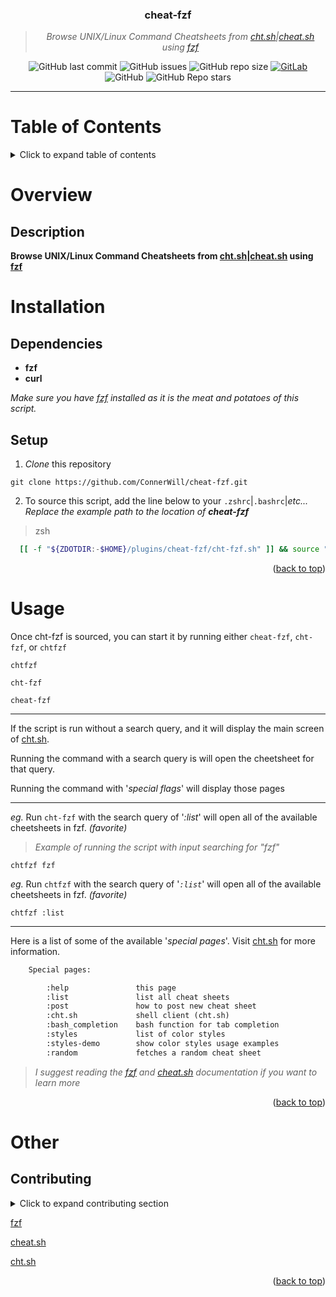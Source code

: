 <div align="center">
<!---
<img width="480" height="320" src="/media/cht-fzf-banner.png">
--->

### **cheat-fzf**
> *Browse UNIX/Linux Command Cheatsheets from [cht.sh](https://cht.sh)|[cheat.sh](https://cheat.sh) using [fzf](https://github.com/junegunn/fzf)*

![GitHub last commit](https://img.shields.io/github/last-commit/ConnerWill/cheat-fzf)
![GitHub issues](https://img.shields.io/github/issues-raw/ConnerWill/cheat-fzf)
![GitHub repo size](https://img.shields.io/github/repo-size/ConnerWill/cheat-fzf)
[![GitLab](https://img.shields.io/static/v1?label=gitlab&logo=gitlab&color=E24329&message=mirrored)](https://gitlab.com/ConnerWill/cheat-fzf)
![GitHub](https://img.shields.io/github/license/ConnerWill/cheat-fzf)
![GitHub Repo stars](https://img.shields.io/github/stars/ConnerWill/cheat-fzf?style=social)

</div>

---

# Table of Contents
<details>
    <summary>Click to expand table of contents</summary>

  ---

* [<strong>cheat-fzf</strong>](https://github.com/ConnerWill/cheat-fzf)
* [Table of Contents](#table-of-contents)
* [Overview](#overview)
   * [Description](#description)
* [Installation](#installation)
   * [Dependencies](#dependencies)
   * [Setup](#setup)
* [Usage](#usage)
* [Other](#other)
   * [Contributing](#contributing)

  ---

  <p align=right>(<a href=#top>back to top</a>)</p>
</details>


# Overview
## Description

**Browse UNIX/Linux Command Cheatsheets from [cht.sh](https://cht.sh)|[cheat.sh](https://cheat.sh) using [fzf](https://github.com/junegunn/fzf)**


<!---
## Demo

<p align="right">(<a href="#top">back to top</a>)</p>
--->

# Installation
## Dependencies

*   **fzf**
*   **curl**

*Make sure you have [fzf](https://github.com/junegunn/fzf) installed as it is the meat and potatoes of this script.*

## Setup

1. *Clone* this repository

  ```shell-script
  git clone https://github.com/ConnerWill/cheat-fzf.git
  ```

2. To source this script, add the line below to your `.zshrc`|`.bashrc`|*etc...*
*Replace the example path to the location of **cheat-fzf***

>   zsh
  ```zsh
    [[ -f "${ZDOTDIR:-$HOME}/plugins/cheat-fzf/cht-fzf.sh" ]] && source "${ZDOTDIR:-$HOME}/plugins/cheat-fzf/cht-fzf.sh"
  ```

<p align="right">(<a href="#top">back to top</a>)</p>

# Usage

Once cht-fzf is sourced, you can start it by running either `cheat-fzf`, `cht-fzf`, or `chtfzf`

```shell-script
chtfzf
```
```shell-script
cht-fzf
```
```shell-script
cheat-fzf
```
---

If the script is run without a search query, and it will display the main screen of [cht.sh](https://cht.sh).

Running the command with a search query is will open the cheetsheet for that query.

Running the command with '*special flags*' will display those pages

---

*eg.*   Run `cht-fzf` with the search query of '*:list*' will open all of the available cheetsheets in fzf. *(favorite)*
> *Example of running the script with input searching for "fzf"*
```shell-script
chtfzf fzf
```

*eg.*
Run `chtfzf` with the search query of '*`:list`*' will open all of the available cheetsheets in fzf. *(favorite)*

```shell-script
chtfzf :list
```
---

Here is a list of some of the available '*special pages*'.
Visit [cht.sh](https://cht.sh/:help) for more information.

```txt
    Special pages:

        :help               this page
        :list               list all cheat sheets
        :post               how to post new cheat sheet
        :cht.sh             shell client (cht.sh)
        :bash_completion    bash function for tab completion
        :styles             list of color styles
        :styles-demo        show color styles usage examples
        :random             fetches a random cheat sheet
```

> *I suggest reading the [fzf](https://github.com/junegunn/fzf) and [cheat.sh](https://github.com/chubin/cheat.sh) documentation if you want to learn more*

<p align="right">(<a href="#top">back to top</a>)</p>

# Other

<!-- CONTRIBUTING -->
## Contributing

<details>
  <summary>Click to expand contributing section</summary>

  ---

Any contributions you make are **greatly appreciated**.

If you have a suggestion that would make this better, please fork the repo and create a pull request. You can also simply open an issue.

1. Fork the Project
2. Create your Feature Branch (`git checkout -b feature/AmazingFeature`)
3. Commit your Changes (`git commit -m 'Add some AmazingFeature'`)
4. Push to the Branch (`git push origin feature/AmazingFeature`)
5. Open a Pull Request

</details>

[fzf](https://github.com/junegunn/fzf)

[cheat.sh](https://github.com/chubin/cheat.sh)

[cht.sh](https://cht.sh)

<p align="right">(<a href="#top">back to top</a>)</p>
